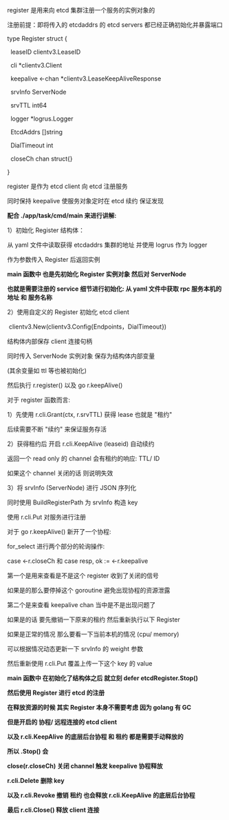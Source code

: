 register 是用来向 etcd 集群注册一个服务的实例对象的

注册前提：即将传入的 etcdaddrs 的 etcd servers 都已经正确初始化并暴露端口 



type Register struct {

&nbsp;	leaseID   clientv3.LeaseID

&nbsp;	cli       \*clientv3.Client

&nbsp;	keepalive <-chan \*clientv3.LeaseKeepAliveResponse

&nbsp;	srvInfo   ServerNode

&nbsp;	srvTTL    int64



&nbsp;	logger \*logrus.Logger



&nbsp;	EtcdAddrs   \[]string

&nbsp;	DialTimeout int



&nbsp;	closeCh chan struct{}

}



register 是作为 etcd client 向 etcd 注册服务

同时保持 keepalive 使服务对象定时在 etcd 续约 保证发现





**配合 ./app/task/cmd/main 来进行讲解:**

1）初始化 Register 结构体：

从 yaml 文件中读取获得 etcdaddrs 集群的地址 并使用 logrus 作为 logger

作为参数传入 Register 后返回实例



**main 函数中 也是先初始化 Register 实例对象 然后对 ServerNode** 

**也就是需要注册的 service 细节进行初始化:
从 yaml 文件中获取 rpc 服务本机的地址 和 服务名称**



2）使用自定义的 Register 初始化 etcd client 

&nbsp;clientv3.New(clientv3.Config{Endpoints，DialTimeout}) 

结构体内部保存 client 连接句柄

同时传入 ServerNode 实例对象 保存为结构体内部变量

(其余变量如 ttl 等也被初始化)



然后执行 r.register() 以及 go r.keepAlive() 

对于 register 函数而言:

1）先使用 r.cli.Grant(ctx, r.srvTTL) 获得 lease 也就是 "租约"

后续需要不断 "续约" 来保证服务存活

2）获得租约后 开启 r.cli.KeepAlive (leaseid) 自动续约

返回一个 read only 的 channel 会有租约的响应: TTL/ ID

如果这个 channel 关闭的话 则说明失效

3）将 srvInfo (ServerNode) 进行 JSON 序列化

同时使用 BuildRegisterPath 为 srvInfo 构造 key

使用 r.cli.Put 对服务进行注册



对于 go r.keepAlive() 新开了一个协程:

for\_select 进行两个部分的轮询操作: 

case <-r.closeCh 和 case resp, ok := <-r.keepalive



第一个是用来查看是不是这个 register 收到了关闭的信号 

如果是的那么要停掉这个 goroutine 避免出现协程的资源泄露



第二个是来查看 keepalive chan 当中是不是出现问题了

如果是的话 要先撤销一下原来的租约 然后重新执行以下 Register



如果是正常的情况 那么要看一下当前本机的情况 (cpu/ memory)

可以根据情况动态更新一下 srvInfo 的 weight 参数

然后重新使用 r.cli.Put 覆盖上传一下这个 key 的 value



**main 函数中 在初始化了结构体之后 就立刻 defer etcdRegister.Stop()**

**然后使用 Register 进行 etcd 的注册**



**在释放资源的时候 其实 Register 本身不需要考虑 因为 golang 有 GC** 

**但是开启的 协程/ 远程连接的 etcd client** 

**以及  r.cli.KeepAlive 的底层后台协程 和 租约 都是需要手动释放的**



**所以 .Stop() 会** 

**close(r.closeCh) 关闭 channel 触发 keepalive 协程释放**

**r.cli.Delete 删除 key**

**以及 r.cli.Revoke 撤销 租约 也会释放 r.cli.KeepAlive 的底层后台协程**

**最后 r.cli.Close() 释放 client 连接**









